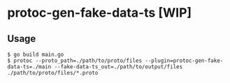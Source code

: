 # protoc-gen-fake-data-ts [WIP]

## Usage

```
$ go build main.go
$ protoc --proto_path=./path/to/proto/files --plugin=protoc-gen-fake-data-ts=./main --fake-data-ts_out=./path/to/output/files ./path/to/proto/files/*.proto
```
